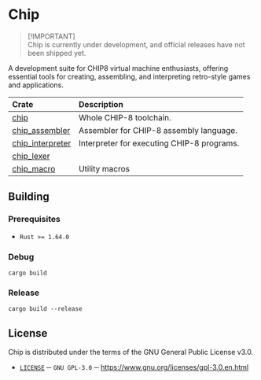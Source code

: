 # Chip

> [!IMPORTANT]\
> Chip is currently under development, and official releases have not been shipped yet.

A development suite for CHIP8 virtual machine enthusiasts, offering essential tools for creating, assembling, and interpreting retro-style games and applications.

| Crate              | Description                                |
| :----------------- | :----------------------------------------- |
| [chip]             | Whole CHIP-8 toolchain.                    |
| [chip_assembler]   | Assembler for CHIP-8 assembly language.    |
| [chip_interpreter] | Interpreter for executing CHIP-8 programs. |
| [chip_lexer]       |                                            |
| [chip_macro]       | Utility macros                             |

## Building

### Prerequisites
- `Rust >= 1.64.0`

### Debug
```
cargo build
```

### Release
```
cargo build --release
```

## License
Chip is distributed under the terms of the GNU General Public License v3.0.
- [`LICENSE`][license] ─ `GNU GPL-3.0` ─ https://www.gnu.org/licenses/gpl-3.0.en.html

[chip]:             ./chip/
[chip_assembler]:   ./chip_assembler/
[chip_interpreter]: ./chip_interpreter/
[chip_lexer]:       ./chip_lexer/
[chip_macro]:       ./chip_macro/
[license]:          ./LICENSE
